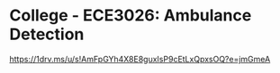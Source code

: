 # College - ECE3026: Ambulance Detection 

https://1drv.ms/u/s!AmFpGYh4X8E8guxIsP9cEtLxQpxsOQ?e=jmGmeA
